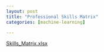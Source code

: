 ```yaml
---
layout: post
title: "Professional Skills Matrix"
categories: [machine-learning]

---
```

[Skills_Matrix.xlsx](https://github.com/user-attachments/files/21476654/Skills_Matrix.xlsx)
